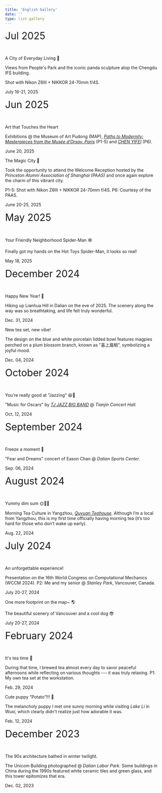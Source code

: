 ```yaml
---
title: 'English Gallery'
date: ''
type: list-gallery
---
```


<link rel="stylesheet" href="/css/add.css">
<div class="list-page">
  <div class="publications">
    <div class="publis-list">
      <p><font size="6">Jul 2025</font></p>
      <br>
      <div class="publis-item">
        <div class="item-thumb-list">
          <div class="item-thumb">
            <img data-src="/figures/moments/2025-07/2025-07-16-chengdu1.jpg"
            class="preview z-depth-1 rounded medium-zoom-image">
          </div>
          <div class="item-thumb">
            <img data-src="/figures/moments/2025-07/2025-07-16-chengdu2.jpg"
            class="preview z-depth-1 rounded medium-zoom-image">
          </div>
          <div class="item-thumb">
            <img data-src="/figures/moments/2025-07/2025-07-16-chengdu3.jpg"
            class="preview z-depth-1 rounded medium-zoom-image">
          </div>
          <div class="item-thumb">
            <img data-src="/figures/moments/2025-07/2025-07-16-chengdu4.jpg"
            class="preview z-depth-1 rounded medium-zoom-image">
          </div>
          <div class="item-thumb">
            <img data-src="/figures/moments/2025-07/2025-07-16-chengdu5.jpg"
            class="preview z-depth-1 rounded medium-zoom-image">
          </div>
          <div class="item-thumb">
            <img data-src="/figures/moments/2025-07/2025-07-16-chengdu6.jpg"
            class="preview z-depth-1 rounded medium-zoom-image">
          </div>
        </div>
        <div class="item-content">
          <div class="item-tit">
            <p>A City of Everyday Living &#128060;</p>
          </div>
          <div class="item-desc">
            <p>Views from People's Park and the iconic panda sculpture atop the Chengdu IFS building.</p>
          </div>
          <div class="item-desc">
            <p>Shot with Nikon Z6III + NIKKOR 24-70mm f/4S.</p>
          </div>
          <div class="item-periodical">
            July 16-21, 2025
          </div>
        </div>
      </div>
      <p><font size="6">Jun 2025</font></p>
      <br>
      <div class="publis-item">
        <div class="item-thumb-list">
          <div class="item-thumb">
            <img data-src="/figures/moments/2025-06/2025-06-20-map1.jpg"
            class="preview z-depth-1 rounded medium-zoom-image">
          </div>
          <div class="item-thumb">
            <img data-src="/figures/moments/2025-06/2025-06-20-map2.jpg"
            class="preview z-depth-1 rounded medium-zoom-image">
          </div>
          <div class="item-thumb">
            <img data-src="/figures/moments/2025-06/2025-06-20-map3.jpg"
            class="preview z-depth-1 rounded medium-zoom-image">
          </div>
          <div class="item-thumb">
            <img data-src="/figures/moments/2025-06/2025-06-20-map4.jpg"
            class="preview z-depth-1 rounded medium-zoom-image">
          </div>
          <div class="item-thumb">
            <img data-src="/figures/moments/2025-06/2025-06-20-map5.jpg"
            class="preview z-depth-1 rounded medium-zoom-image">
          </div>
          <div class="item-thumb">
            <img data-src="/figures/moments/2025-06/2025-06-20-map6.jpg"
            class="preview z-depth-1 rounded medium-zoom-image">
          </div>
        </div>
        <div class="item-content">
          <div class="item-tit">
            <p>Art that Touches the Heart</p>
          </div>
          <div class="item-desc">
            <p>Exhibitions @ the Museum of Art Pudong (MAP), <a href="https://www.museumofartpd.org.cn/en/exhibitiondetail?id=166&&preview=true"><em>Paths to Modernity: Masterpieces from the Musée d’Orsay, Paris</em></a> (P1-5) and <a href="https://www.museumofartpd.org.cn/en/exhibitiondetail?id=165"><em>CHEN YIFEI</em></a> (P6).</p>
          </div>
          <div class="item-periodical">
            June 20, 2025
          </div>
        </div>
      </div>
      <div class="publis-item">
        <div class="item-thumb-list">
          <div class="item-thumb">
            <img data-src="/figures/moments/2025-06/2025-06-20-shanghai1.jpg"
            class="preview z-depth-1 rounded medium-zoom-image">
          </div>
          <div class="item-thumb">
            <img data-src="/figures/moments/2025-06/2025-06-20-shanghai2.jpg"
            class="preview z-depth-1 rounded medium-zoom-image">
          </div>
          <div class="item-thumb">
            <img data-src="/figures/moments/2025-06/2025-06-20-shanghai3.jpg"
            class="preview z-depth-1 rounded medium-zoom-image">
          </div>
          <div class="item-thumb">
            <img data-src="/figures/moments/2025-06/2025-06-20-shanghai4.jpg"
            class="preview z-depth-1 rounded medium-zoom-image">
          </div>
          <div class="item-thumb">
            <img data-src="/figures/moments/2025-06/2025-06-20-shanghai5.jpg"
            class="preview z-depth-1 rounded medium-zoom-image">
          </div>
          <div class="item-thumb">
            <img data-src="/figures/moments/2025-06/2025-06-20-shanghai6.jpg"
            class="preview z-depth-1 rounded medium-zoom-image">
          </div>
        </div>
        <div class="item-content">
          <div class="item-tit">
            <p>The Magic City &#128153;</p>
          </div>
          <div class="item-desc">
            <p>Took the opportunity to attend the Welcome Reception hosted by the <i>Princeton Alumni Association of Shanghai (PAAS)</i> and once again explore the charm of this vibrant city.</p>
          </div>
          <div class="item-desc">
            <p>P1-5: Shot with Nikon Z6III + NIKKOR 24-70mm f/4S. P6: Courtesy of the PAAS.</p>
          </div>
          <div class="item-periodical">
            June 20-25, 2025
          </div>
        </div>
      </div>
      <p><font size="6">May 2025</font></p>
      <br>
      <div class="publis-item">
        <div class="item-thumb-list">
          <div class="item-thumb">
            <img data-src="/figures/moments/2025-05/2025-05-18-spiderman1.jpg"
            class="preview z-depth-1 rounded medium-zoom-image">
          </div>
          <div class="item-thumb">
            <img data-src="/figures/moments/2025-05/2025-05-18-spiderman2.jpg"
            class="preview z-depth-1 rounded medium-zoom-image">
          </div>
          <div class="item-thumb">
            <img data-src="/figures/moments/2025-05/2025-05-18-spiderman3.jpg"
            class="preview z-depth-1 rounded medium-zoom-image">
          </div>
          <div class="item-thumb">
            <img data-src="/figures/moments/2025-05/2025-05-18-spiderman4.jpg"
            class="preview z-depth-1 rounded medium-zoom-image">
          </div>
        </div>
        <div class="item-content">
          <div class="item-tit">
            <p>Your Friendly Neighborhood Spider-Man &#128376;</p>
          </div>
          <div class="item-desc">
            <p>Finally got my hands on the Hot Toys Spider-Man, it looks so real!</p>
          </div>
          <div class="item-periodical">
            May 18, 2025
          </div>
        </div>
      </div>
      <p><font size="6">December 2024</font></p>
      <br>
      <div class="publis-item">
        <div class="item-thumb-list">
          <div class="item-thumb">
            <img data-src="/figures/moments/2024-12/2024-12-31-lianhuashan1.jpg"
            class="preview z-depth-1 rounded medium-zoom-image">
          </div>
          <div class="item-thumb">
            <img data-src="/figures/moments/2024-12/2024-12-31-lianhuashan2.jpg"
            class="preview z-depth-1 rounded medium-zoom-image">
          </div>
          <div class="item-thumb">
            <img data-src="/figures/moments/2024-12/2024-12-31-lianhuashan3.jpg"
            class="preview z-depth-1 rounded medium-zoom-image">
          </div>
          <div class="item-thumb">
            <img data-src="/figures/moments/2024-12/2024-12-31-lianhuashan4.jpg"
            class="preview z-depth-1 rounded medium-zoom-image">
          </div>
          <div class="item-thumb">
            <img data-src="/figures/moments/2024-12/2024-12-31-lianhuashan5.jpg"
            class="preview z-depth-1 rounded medium-zoom-image">
          </div>
          <div class="item-thumb">
            <img data-src="/figures/moments/2024-12/2024-12-31-lianhuashan6.jpg"
            class="preview z-depth-1 rounded medium-zoom-image">
          </div>
        </div>
        <div class="item-content">
          <div class="item-tit">
            <p>Happy New Year! &#127879;</p>
          </div>
          <div class="item-desc">
            <p>Hiking up Lianhua Hill in Dalian on the eve of 2025. The scenery along the way was so breathtaking, and life felt truly wonderful.</p>
          </div>
          <div class="item-periodical">
            Dec. 31, 2024
          </div>
        </div>
      </div>
      <div class="publis-item">
        <div class="item-thumb-list">
          <div class="item-thumb">
            <img data-src="/figures/moments/2024-12/2024-12-04-teaset1.jpg"
            class="preview z-depth-1 rounded medium-zoom-image">
          </div>
          <div class="item-thumb">
            <img data-src="/figures/moments/2024-12/2024-12-04-teaset2.png"
            class="preview z-depth-1 rounded medium-zoom-image">
          </div>
        </div>
        <div class="item-content">
          <div class="item-tit">
            <p>New tea set, new vibe!</p>
          </div>
          <div class="item-desc">
            <p>The design on the blue and white porcelain lidded bowl features magpies perched on a plum blossom branch, known as "喜上眉梢", symbolizing a joyful mood.</p>
          </div>
          <div class="item-periodical">
            Dec. 04, 2024
          </div>
        </div>
      </div>
      <p><font size="6">October 2024</font></p>
      <br>
      <div class="publis-item">
        <div class="item-thumb-list">
          <div class="item-thumb">
            <img data-src="/figures/moments/2024-10/2024-10-12-jazz1.jpg"
            class="preview z-depth-1 rounded medium-zoom-image">
          </div>
          <div class="item-thumb">
            <img data-src="/figures/moments/2024-10/2024-10-12-jazz2.jpg"
            class="preview z-depth-1 rounded medium-zoom-image">
          </div>
        </div>
        <div class="item-content">
          <div class="item-tit">
            <p>You're really good at "Jazzing" &#128518;&#127927;</p>
          </div>
          <div class="item-desc">
            <p>"Music for Oscars" by <a href="https://space.bilibili.com/3493266603379419"><em>TJ JAZZ BIG BAND</em></a> @ <i>Tianjin Concert Hall.</i></p>
          </div>
          <div class="item-periodical">
            Oct. 12, 2024
          </div>
        </div>
      </div>
      <p><font size="6">September 2024</font></p>
      <br>
      <div class="publis-item">
        <div class="item-thumb-list">
          <div class="item-thumb">
            <img data-src="/figures/moments/2024-09/2024-09-06-easonconcert1.JPG"
            class="preview z-depth-1 rounded medium-zoom-image">
          </div>
          <div class="item-thumb">
            <img data-src="/figures/moments/2024-09/2024-09-06-easonconcert2.JPG"
            class="preview z-depth-1 rounded medium-zoom-image">
          </div>
          <div class="item-thumb">
            <img data-src="/figures/moments/2024-09/2024-09-06-easonconcert3.JPG"
            class="preview z-depth-1 rounded medium-zoom-image">
          </div>
          <div class="item-thumb">
            <img data-src="/figures/moments/2024-09/2024-09-06-easonconcert4.JPG"
            class="preview z-depth-1 rounded medium-zoom-image">
          </div>
          <div class="item-thumb">
            <img data-src="/figures/moments/2024-09/2024-09-06-easonconcert5.JPG"
            class="preview z-depth-1 rounded medium-zoom-image">
          </div>
        </div>
        <div class="item-content">
          <div class="item-tit">
            <p>Freeze a moment &#127880;</p>
          </div>
          <div class="item-desc">
            <p>"Fear and Dreams" concert of Eason Chan @ <i>Dalian Sports Center</i>.</p>
          </div>
          <div class="item-periodical">
            Sep. 06, 2024
          </div>
        </div>
      </div>
      <p><font size="6">August 2024</font></p>
      <br>
      <div class="publis-item">
        <div class="item-thumb-list">
          <div class="item-thumb">
            <img data-src="/figures/moments/2024-08/2024-08-22-zaochayz1.jpg"
            class="preview z-depth-1 rounded medium-zoom-image">
          </div>
          <div class="item-thumb">
            <img data-src="/figures/moments/2024-08/2024-08-22-zaochayz2.jpg"
            class="preview z-depth-1 rounded medium-zoom-image">
          </div>
          <div class="item-thumb">
            <img data-src="/figures/moments/2024-08/2024-08-22-zaochayz3.jpg"
            class="preview z-depth-1 rounded medium-zoom-image">
          </div>
          <div class="item-thumb">
            <img data-src="/figures/moments/2024-08/2024-08-22-zaochayz4.jpg"
            class="preview z-depth-1 rounded medium-zoom-image">
          </div>
          <div class="item-thumb">
            <img data-src="/figures/moments/2024-08/2024-08-22-zaochayz5.jpg"
            class="preview z-depth-1 rounded medium-zoom-image">
          </div>
        </div>
        <div class="item-content">
          <div class="item-tit">
            <p>Yummy dim sum &#127774;&#127861;&#128523;</p>
          </div>
          <div class="item-desc">
            <p>Morning Tea Culture in Yangzhou, <a href="https://www.instagram.com/explore/locations/328974301193704/qu-yuan-teahouse/"><em>Quyuan Teahouse</em></a>. Although I’m a local from Yangzhou, this is my first time officially having morning tea (it’s too hard for those who don’t wake up early).
            </p>
          </div>
          <div class="item-periodical">
            Aug. 22, 2024
          </div>
        </div>
      </div>
      <p><font size="6">July 2024</font></p>
      <br>
      <div class="publis-item">
        <div class="item-thumb-list">
          <div class="item-thumb">
            <img data-src="/figures/moments/2024-07/2024-07-20-portrait1.jpg"
            class="preview z-depth-1 rounded medium-zoom-image">
          </div>
          <div class="item-thumb">
            <img data-src="/figures/moments/2024-07/2024-07-20-portrait2.jpg"
            class="preview z-depth-1 rounded medium-zoom-image">
          </div>
          <div class="item-thumb">
            <img data-src="/figures/moments/2024-07/2024-07-20-portrait3.jpg"
            class="preview z-depth-1 rounded medium-zoom-image">
          </div>
          <div class="item-thumb">
            <img data-src="/figures/moments/2024-07/2024-07-20-portrait4.jpg"
            class="preview z-depth-1 rounded medium-zoom-image">
          </div>
        </div>
        <div class="item-content">
          <div class="item-tit">
            <p>An unforgettable experience!</p>
          </div>
          <div class="item-desc">
            <p>Presentation on the 16th World Congress on Computational Mechanics (WCCM 2024). P2: Me and my senior @ <i>Stanley Park</i>, Vancouver, Canada.
            </p>
          </div>
          <div class="item-periodical">
            July 20-27, 2024
          </div>
        </div>
      </div>
      <div class="publis-item">
        <div class="item-thumb-list">
          <div class="item-thumb">
            <img data-src="/figures/moments/2024-07/2024-07-20-vancouverview1.jpg"
            class="preview z-depth-1 rounded medium-zoom-image">
          </div>
          <div class="item-thumb">
            <img data-src="/figures/moments/2024-07/2024-07-20-vancouverview2.jpg"
            class="preview z-depth-1 rounded medium-zoom-image">
          </div>
          <div class="item-thumb">
            <img data-src="/figures/moments/2024-07/2024-07-20-vancouverview3.jpg"
            class="preview z-depth-1 rounded medium-zoom-image">
          </div>
          <div class="item-thumb">
            <img data-src="/figures/moments/2024-07/2024-07-20-vancouverview4.jpg"
            class="preview z-depth-1 rounded medium-zoom-image">
          </div>
          <div class="item-thumb">
            <img data-src="/figures/moments/2024-07/2024-07-20-vancouverview5.jpg"
            class="preview z-depth-1 rounded medium-zoom-image">
          </div>
          <div class="item-thumb">
            <img data-src="/figures/moments/2024-07/2024-07-20-vancouverview6.jpg"
            class="preview z-depth-1 rounded medium-zoom-image">
          </div>
        </div>
        <div class="item-content">
          <div class="item-tit">
            <p>One more footprint on the map~ &#127758;</p>
          </div>
          <div class="item-desc">
            <p>The beautiful scenery of Vancouver and a cool dog &#128526;
            </p>
          </div>
          <div class="item-periodical">
            July 20-27, 2024
          </div>
        </div>
      </div>
      <p><font size="6">February 2024</font></p>
      <br>
      <div class="publis-item">
        <div class="item-thumb-list">
          <div class="item-thumb">
            <img data-src="/figures/moments/2024-02/2024-02-29-tea1.jpg"
            class="preview z-depth-1 rounded medium-zoom-image">
          </div>
          <div class="item-thumb">
            <img data-src="/figures/moments/2024-02/2024-02-29-tea2.jpg"
            class="preview z-depth-1 rounded medium-zoom-image">
          </div>
        </div>
        <div class="item-content">
          <div class="item-tit">
            <p>It's tea time &#127861;</p>
          </div>
          <div class="item-desc">
            <p>During that time, I brewed tea almost every day to savor peaceful afternoons while reflecting on various thoughts --- it was truly relaxing. P1: My own tea set at the workstation.
            </p>
          </div>
          <div class="item-periodical">
            Feb. 29, 2024
          </div>
        </div>
      </div>
      <div class="publis-item">
        <div class="item-thumb-list">
          <div class="item-thumb">
            <img data-src="/figures/moments/2024-02/2024-02-12-wuxitrip1.jpg"
            class="preview z-depth-1 rounded medium-zoom-image">
          </div>
          <div class="item-thumb">
            <img data-src="/figures/moments/2024-02/2024-02-12-wuxitrip2.jpg"
            class="preview z-depth-1 rounded medium-zoom-image">
          </div>
          <div class="item-thumb">
            <img data-src="/figures/moments/2024-02/2024-02-12-wuxitrip3.jpg"
            class="preview z-depth-1 rounded medium-zoom-image">
          </div>
          <div class="item-thumb">
            <img data-src="/figures/moments/2024-02/2024-02-12-wuxitrip4.jpg"
            class="preview z-depth-1 rounded medium-zoom-image">
          </div>
        </div>
        <div class="item-content">
          <div class="item-tit">
            <p>Cute puppy “Potato”!!! &#128054;</p>
          </div>
          <div class="item-desc">
            <p>The melancholy puppy I met one sunny morning while visiting <i>Lake Li</i> in Wuxi, which clearly didn't realize just how adorable it was.
            </p>
          </div>
          <div class="item-periodical">
            Feb. 12, 2024
          </div>
        </div>
      </div>
      <p><font size="6">December 2023</font></p>
      <br>
      <div class="publis-item">
        <div class="item-thumb-list">
          <div class="item-thumb">
            <img data-src="/figures/moments/2023-12/2023-12-02-unicom1.jpg"
            class="preview z-depth-1 rounded medium-zoom-image">
          </div>
          <div class="item-thumb">
            <img data-src="/figures/moments/2023-12/2023-12-02-unicom2.jpg"
            class="preview z-depth-1 rounded medium-zoom-image">
          </div>
        </div>
        <div class="item-content">
          <div class="item-tit">
            <p>The 90s architecture bathed in winter twilight.</p>
          </div>
          <div class="item-desc">
            <p>The Unicom Building photographed @ <i>Dalian Labor Park</i>. Some buildings in China during the 1990s featured white ceramic tiles and green glass, and this tower epitomizes that era.
            </p>
          </div>
          <div class="item-periodical">
            Dec. 02, 2023
          </div>
        </div>
      </div>
    </div>
  </div>
</div>

<script type="text/javascript" src="/js/jq.min.js"></script>
<script type="text/javascript" src="/js/lazyload.js"></script>

<div class="pop-img pop-hide">
  <img data-src="" alt="">
</div>
<div style="text-align: center; color: gray; margin-top: -20px; font-size: 19px;margin-bottom: 10px">
</div>